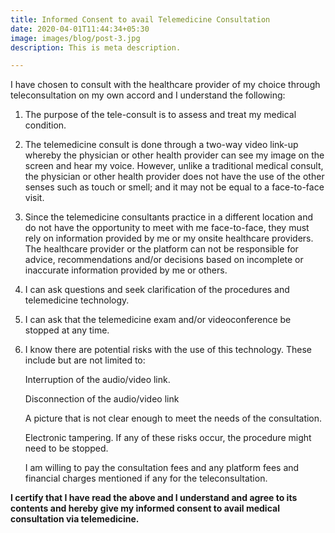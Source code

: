 ```yaml
---
title: Informed Consent to avail Telemedicine Consultation
date: 2020-04-01T11:44:34+05:30
image: images/blog/post-3.jpg
description: This is meta description.

---
```

I have chosen to consult with the healthcare provider of my choice through teleconsultation on my own accord and I understand the following:

1. The purpose of the tele-consult is to assess and treat my medical condition.
2. The telemedicine consult is done through a two-way video link-up whereby the physician or other health provider can see my image on the screen and hear my voice. However, unlike a traditional medical consult, the physician or other health provider does not have the use of the other senses such as touch or smell; and it may not be equal to a face-to-face visit.
3. Since the telemedicine consultants practice in a different location and do not have the opportunity to meet with me face-to-face, they must rely on information provided by me or my onsite healthcare providers. The healthcare provider or the platform can not be responsible for advice, recommendations and/or decisions based on incomplete or inaccurate information provided by me or others.
4. I can ask questions and seek clarification of the procedures and telemedicine technology.
5. I can ask that the telemedicine exam and/or videoconference be stopped at any time.
6. I know there are potential risks with the use of this technology. These include but are not limited to:

    Interruption of the audio/video link.

    Disconnection of the audio/video link

    A picture that is not clear enough to meet the needs of the consultation.

    Electronic tampering. If any of these risks occur, the procedure might need to be stopped.

    I am willing to pay the consultation fees and any platform fees and financial charges mentioned if any for the teleconsultation.

**I certify that I have read the above and I understand and agree to its contents and hereby give my informed consent to avail medical consultation via telemedicine.**